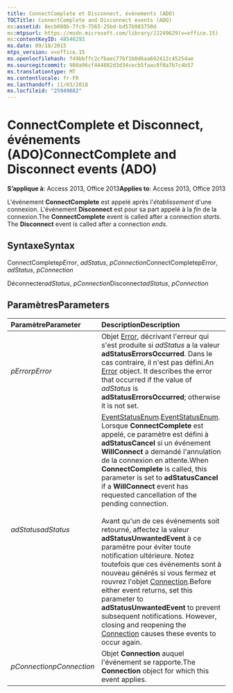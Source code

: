 ```yaml
---
title: ConnectComplete et Disconnect, événements (ADO)
TOCTitle: ConnectComplete and Disconnect events (ADO)
ms:assetid: 8ecb080b-7fc9-7565-25bd-bd57b983750d
ms:mtpsurl: https://msdn.microsoft.com/library/JJ249629(v=office.15)
ms:contentKeyID: 48546293
ms.date: 09/18/2015
mtps_version: v=office.15
ms.openlocfilehash: f49bbffc2cfbaec77bf1b0d6aa692412c45254ae
ms.sourcegitcommit: 980a96cf444882d3d34cecb5faac8f8a7b7c4b57
ms.translationtype: MT
ms.contentlocale: fr-FR
ms.lasthandoff: 11/03/2018
ms.locfileid: "25949682"
---
```

# <a name="connectcomplete-and-disconnect-events-ado"></a><span data-ttu-id="4a3e1-102">ConnectComplete et Disconnect, événements (ADO)</span><span class="sxs-lookup"><span data-stu-id="4a3e1-102">ConnectComplete and Disconnect events (ADO)</span></span>

<span data-ttu-id="4a3e1-103">**S’applique à**: Access 2013, Office 2013</span><span class="sxs-lookup"><span data-stu-id="4a3e1-103">**Applies to**: Access 2013, Office 2013</span></span>

<span data-ttu-id="4a3e1-p101">L'événement **ConnectComplete** est appelé après l'*établissement* d'une connexion. L'événement **Disconnect** est pour sa part appelé à la *fin* de la connexion.</span><span class="sxs-lookup"><span data-stu-id="4a3e1-p101">The **ConnectComplete** event is called after a connection *starts*. The **Disconnect** event is called after a connection *ends*.</span></span>

## <a name="syntax"></a><span data-ttu-id="4a3e1-106">Syntaxe</span><span class="sxs-lookup"><span data-stu-id="4a3e1-106">Syntax</span></span>

<span data-ttu-id="4a3e1-107">ConnectComplete*pError*, *adStatus*, *pConnection*</span><span class="sxs-lookup"><span data-stu-id="4a3e1-107">ConnectComplete*pError*, *adStatus*, *pConnection*</span></span>

<span data-ttu-id="4a3e1-108">Déconnecter*adStatus*, *pConnection*</span><span class="sxs-lookup"><span data-stu-id="4a3e1-108">Disconnect*adStatus*, *pConnection*</span></span>

## <a name="parameters"></a><span data-ttu-id="4a3e1-109">Paramètres</span><span class="sxs-lookup"><span data-stu-id="4a3e1-109">Parameters</span></span>

|<span data-ttu-id="4a3e1-110">Paramètre</span><span class="sxs-lookup"><span data-stu-id="4a3e1-110">Parameter</span></span>|<span data-ttu-id="4a3e1-111">Description</span><span class="sxs-lookup"><span data-stu-id="4a3e1-111">Description</span></span>|
|:--------|:----------|
|<span data-ttu-id="4a3e1-112">*pError*</span><span class="sxs-lookup"><span data-stu-id="4a3e1-112">*pError*</span></span> |<span data-ttu-id="4a3e1-p102">Objet [Error](error-object-ado.md), décrivant l'erreur qui s'est produite si *adStatus* a la valeur **adStatusErrorsOccurred**. Dans le cas contraire, il n'est pas défini.</span><span class="sxs-lookup"><span data-stu-id="4a3e1-p102">An [Error](error-object-ado.md) object. It describes the error that occurred if the value of *adStatus* is **adStatusErrorsOccurred**; otherwise it is not set.</span></span>|
|<span data-ttu-id="4a3e1-115">*adStatus*</span><span class="sxs-lookup"><span data-stu-id="4a3e1-115">*adStatus*</span></span> |<span data-ttu-id="4a3e1-116">[EventStatusEnum](eventstatusenum.md).</span><span class="sxs-lookup"><span data-stu-id="4a3e1-116">[EventStatusEnum](eventstatusenum.md).</span></span> <span data-ttu-id="4a3e1-117">Lorsque **ConnectComplete** est appelé, ce paramètre est défini à **adStatusCancel** si un événement **WillConnect** a demandé l'annulation de la connexion en attente.</span><span class="sxs-lookup"><span data-stu-id="4a3e1-117">When **ConnectComplete** is called, this parameter is set to **adStatusCancel** if a **WillConnect** event has requested cancellation of the pending connection.</span></span><br/><br/><span data-ttu-id="4a3e1-p104">Avant qu'un de ces événements soit retourné, affectez la valeur **adStatusUnwantedEvent** à ce paramètre pour éviter toute notification ultérieure. Notez toutefois que ces événements sont à nouveau générés si vous fermez et rouvrez l'objet [Connection](connection-object-ado.md).</span><span class="sxs-lookup"><span data-stu-id="4a3e1-p104">Before either event returns, set this parameter to **adStatusUnwantedEvent** to prevent subsequent notifications. However, closing and reopening the [Connection](connection-object-ado.md) causes these events to occur again.</span></span>|
|<span data-ttu-id="4a3e1-120">*pConnection*</span><span class="sxs-lookup"><span data-stu-id="4a3e1-120">*pConnection*</span></span> |<span data-ttu-id="4a3e1-121">Objet **Connection** auquel l'événement se rapporte.</span><span class="sxs-lookup"><span data-stu-id="4a3e1-121">The **Connection** object for which this event applies.</span></span>|

